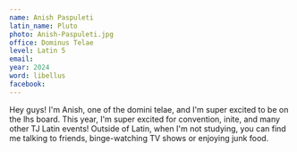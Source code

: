 ```yaml
---
name: Anish Paspuleti
latin_name: Pluto
photo: Anish-Paspuleti.jpg
office: Dominus Telae
level: Latin 5
email: 
year: 2024
word: libellus
facebook: 
---
```


Hey guys! I'm Anish, one of the domini telae, and I'm super excited to be on the lhs board. This year, I'm super excited for convention, inite, and many other TJ Latin events! Outside of Latin, when I'm not studying, you can find me talking to friends, binge-watching TV shows or enjoying junk food.
